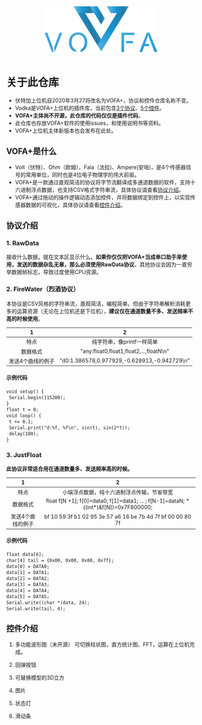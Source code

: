 <br/>
<br/>
<div align=center>
<img src="images/vofa.png" width=300x/>
</div>
<br/>

# 关于此仓库
* 伏特加上位机自2020年3月27将改名为VOFA+，协议和控件仓库名称不变。
* Vodka是VOFA+上位机的插件库，当前包含[3个协议](#protocal)、[5个控件](#widget)。
* **VOFA+主体尚不开源，此仓库的代码仅仅是插件代码**。
* 此仓库也存放VOFA+软件的使用issues，和使用说明书等资料。
* VOFA+上位机主体新版本也会发布在此处。

##  VOFA+是什么
* Volt（伏特）、Ohm（欧姆）、Fala（法拉)、Ampere(安培)，是4个传感器信号的常用单位，同时也是4位电子物理学的伟大前驱。
* VOFA+是一款通过直观简洁的协议将字节流翻译成多通道数据的软件，支持十六进制浮点数据，也支持CSV格式字符串流，具体协议请查看[协议介绍](#protocal)。
* VOFA+通过拖动的操作逻辑动态添加控件，并将数据绑定到控件上，以实现传感器数据的可视化，具体协议请查看[控件介绍](#widget)。                   

## <span id="protocal">协议介绍</span>

### 1. RawData
接收什么数据，就在文本区显示什么。**如果你仅仅把VOFA+当成串口助手来使用，发送的数据杂乱无章，那么必须使用RawData协议**，其他协议会因为一直穷举数据帧标志，导致过度使用CPU资源。
### 2. FireWater（烈酒协议）
本协议是CSV风格的字符串流，直观简洁，编程简单。但由于字符串解析消耗更多的运算资源（无论在上位机还是下位机），**建议仅在通道数量不多、发送频率不高的时候使用**。

1|2
:-:|:-:
特点|纯字符串，像printf一样简单
数据格式| "any:float0,float1,float2,...,floatN\n"
发送4个曲线的例子|"d0:1.386578,0.977929,-0.628913,-0.942729\n"

#### 示例代码
```
void setup() {
 Serial.begin(115200);
}
float t = 0;
void loop() {
 t += 0.1;
 Serial.print("d:%f, %f\n", sin(t), sin(2*t));
 delay(100);
}
```
### 3. JustFloat
**此协议非常适合用在通道数量多、发送频率高的时候。**

1|2
:-:|:-:
特点|小端浮点数据，纯十六进制浮点传输，节省带宽
数据格式| float f[N +1]; f[0]=data0; f[1]=data1; ... ; f[N-1]=dataN; \*((int\*)&f[N])=0x7F800000;
发送4个曲线的例子|bf 10 59 3f b1 02 95 3e 57 a6 16 be 7b 4d 7f bf 00 00 80 7f

#### 示例代码
```
float data[6];
char[4] tail = {0x00, 0x00, 0x80, 0x7f};
data[0] = DATA0;
data[1] = DATA1;
data[2] = DATA2;
data[3] = DATA3;
data[4] = DATA4;
data[5] = DATA5;
Serial.write((char *)data, 24);
Serial.write(tail, 4);
```

## <span id="widget">控件介绍</span>

  1. 多功能波形图（未开源）
  可切换柱状图，直方统计图、FFT，运算在上位机完成。

  2. 回弹按钮

  3. 可替换模型的3D立方

  4. 图片

  5. 状态灯  

  6. 滑动条
